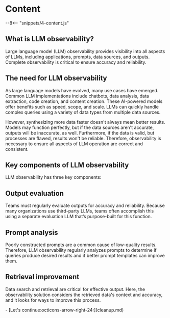 # Content
--8<-- "snippets/4-content.js"

## What is LLM observability?
Large language model (LLM) observability provides visibility into all aspects of LLMs, including applications, prompts, data sources, and outputs. Complete observability is critical to ensure accuracy and reliability.

## The need for LLM observability
As large language models have evolved, many use cases have emerged. Common LLM implementations include chatbots, data analysis, data extraction, code creation, and content creation. These AI-powered models offer benefits such as speed, scope, and scale. LLMs can quickly handle complex queries using a variety of data types from multiple data sources.

However, synthesizing more data faster doesn't always mean better results. Models may function perfectly, but if the data sources aren't accurate, outputs will be inaccurate, as well. Furthermore, if the data is valid, but processes are flawed, results won't be reliable. Therefore, observability is necessary to ensure all aspects of LLM operation are correct and consistent.

## Key components of LLM observability
LLM observability has three key components:

## Output evaluation
Teams must regularly evaluate outputs for accuracy and reliability. Because many organizations use third-party LLMs, teams often accomplish this using a separate evaluation LLM that’s purpose-built for this function.

## Prompt analysis
Poorly constructed prompts are a common cause of low-quality results. Therefore, LLM observability regularly analyzes prompts to determine if queries produce desired results and if better prompt templates can improve them.

## Retrieval improvement
Data search and retrieval are critical for effective output. Here, the observability solution considers the retrieved data's context and accuracy, and it looks for ways to improve this process.


<div class="grid cards" markdown>
- [Let's continue:octicons-arrow-right-24:](cleanup.md)
</div>
